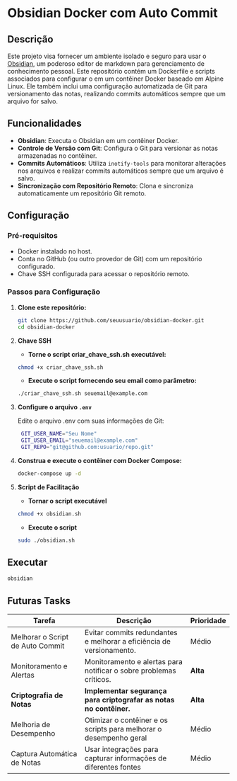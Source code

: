 # Obsidian Docker com Auto Commit

## Descrição

Este projeto visa fornecer um ambiente isolado e seguro para usar o [Obsidian](https://obsidian.md/), um poderoso editor de markdown para gerenciamento de conhecimento pessoal. Este repositório contém um Dockerfile e scripts associados para configurar o  em um contêiner Docker baseado em Alpine Linux. Ele também inclui uma configuração automatizada de Git para versionamento das notas, realizando commits automáticos sempre que um arquivo for salvo.

## Funcionalidades

- **Obsidian**: Executa o Obsidian em um contêiner Docker.
- **Controle de Versão com Git**: Configura o Git para versionar as notas armazenadas no contêiner.
- **Commits Automáticos**: Utiliza `inotify-tools` para monitorar alterações nos arquivos e realizar commits automáticos sempre que um arquivo é salvo.
- **Sincronização com Repositório Remoto**: Clona e sincroniza automaticamente um repositório Git remoto.

## Configuração

### Pré-requisitos

- Docker instalado no host.
- Conta no GitHub (ou outro provedor de Git) com um repositório configurado.
- Chave SSH configurada para acessar o repositório remoto.

### Passos para Configuração

1. **Clone este repositório:**

   ```sh
   git clone https://github.com/seuusuario/obsidian-docker.git
   cd obsidian-docker
   ```

2. **Chave SSH**

    - **Torne o script criar_chave_ssh.sh executável:**

    ```sh
    chmod +x criar_chave_ssh.sh
    ```

    - **Execute o script fornecendo seu email como parâmetro:**

    ```sh
    ./criar_chave_ssh.sh seuemail@example.com
    ```

3. **Configure o arquivo `.env`**

    Edite o arquivo .env com suas informações de Git:

   ```sh
    GIT_USER_NAME="Seu Nome"
    GIT_USER_EMAIL="seuemail@example.com"
    GIT_REPO="git@github.com:usuario/repo.git"
   ```

4. **Construa e execute o contêiner com Docker Compose:**

    ```sh
    docker-compose up -d
    ```

5. **Script de Facilitação**

    - **Tornar o script executável**

    ```sh
    chmod +x obsidian.sh
    ```

    - **Execute o script**

    ```sh
    sudo ./obsidian.sh
    ```

## Executar

```sh
obsidian
```

## Futuras Tasks

| Tarefa                               | Descrição                                                            | Prioridade |
|--------------------------------------|----------------------------------------------------------------------|------------|
| Melhorar o Script de Auto Commit     | Evitar commits redundantes e melhorar a eficiência de versionamento. | Médio      |
| Monitoramento e Alertas              | Monitoramento e alertas para notificar o sobre  problemas críticos.  | **Alta**   |
| **Criptografia de Notas**            | **Implementar segurança para criptografar as notas no contêiner.**   | **Alta**   |
| Melhoria de Desempenho               | Otimizar o contêiner e os scripts para melhorar o desempenho geral   | Médio      |
| Captura Automática de Notas          |  Usar integrações para capturar informações de diferentes fontes    | Médio      |
